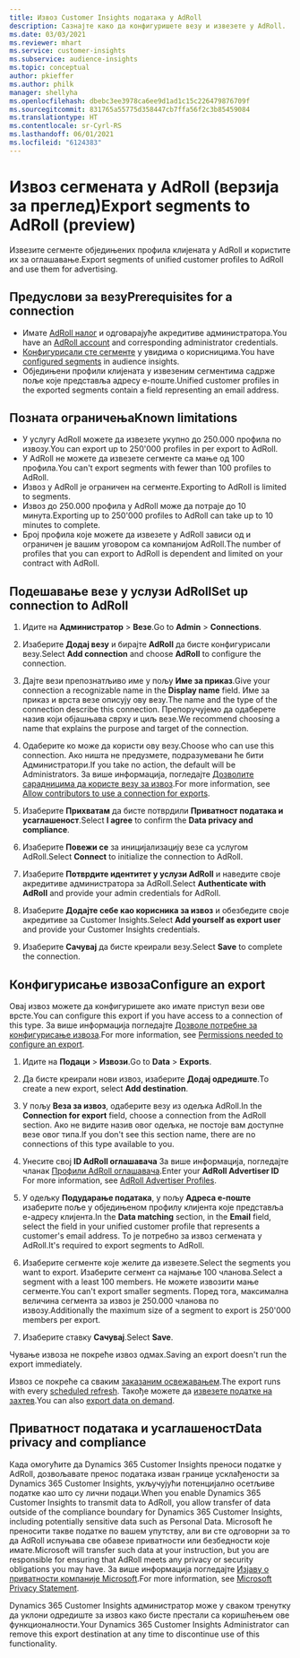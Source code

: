 ```yaml
---
title: Извоз Customer Insights података у AdRoll
description: Сазнајте како да конфигуришете везу и извезете у AdRoll.
ms.date: 03/03/2021
ms.reviewer: mhart
ms.service: customer-insights
ms.subservice: audience-insights
ms.topic: conceptual
author: pkieffer
ms.author: philk
manager: shellyha
ms.openlocfilehash: dbebc3ee3978ca6ee9d1ad1c15c226479876709f
ms.sourcegitcommit: 831765a55775d358447cb7ffa56f2c3b85459084
ms.translationtype: HT
ms.contentlocale: sr-Cyrl-RS
ms.lasthandoff: 06/01/2021
ms.locfileid: "6124383"
---
```

# <a name="export-segments-to-adroll-preview"></a><span data-ttu-id="e3bee-103">Извоз сегмената у AdRoll (верзија за преглед)</span><span class="sxs-lookup"><span data-stu-id="e3bee-103">Export segments to AdRoll (preview)</span></span>

<span data-ttu-id="e3bee-104">Извезите сегменте обједињених профила клијената у AdRoll и користите их за оглашавање.</span><span class="sxs-lookup"><span data-stu-id="e3bee-104">Export segments of unified customer profiles to AdRoll and use them for advertising.</span></span> 

## <a name="prerequisites-for-a-connection"></a><span data-ttu-id="e3bee-105">Предуслови за везу</span><span class="sxs-lookup"><span data-stu-id="e3bee-105">Prerequisites for a connection</span></span>

-   <span data-ttu-id="e3bee-106">Имате [AdRoll налог](https://www.adroll.com/) и одговарајуће акредитиве администратора.</span><span class="sxs-lookup"><span data-stu-id="e3bee-106">You have an [AdRoll account](https://www.adroll.com/) and corresponding administrator credentials.</span></span>
-   <span data-ttu-id="e3bee-107">[Конфигурисали сте сегменте](segments.md) у увидима о корисницима.</span><span class="sxs-lookup"><span data-stu-id="e3bee-107">You have [configured segments](segments.md) in audience insights.</span></span>
-   <span data-ttu-id="e3bee-108">Обједињени профили клијената у извезеним сегментима садрже поље које представља адресу е-поште.</span><span class="sxs-lookup"><span data-stu-id="e3bee-108">Unified customer profiles in the exported segments contain a field representing an email address.</span></span>

## <a name="known-limitations"></a><span data-ttu-id="e3bee-109">Позната ограничења</span><span class="sxs-lookup"><span data-stu-id="e3bee-109">Known limitations</span></span>

- <span data-ttu-id="e3bee-110">У услугу AdRoll можете да извезете укупно до 250.000 профила по извозу.</span><span class="sxs-lookup"><span data-stu-id="e3bee-110">You can export up to 250'000 profiles in per export to AdRoll.</span></span>
- <span data-ttu-id="e3bee-111">У AdRoll не можете да извезете сегменте са мање од 100 профила.</span><span class="sxs-lookup"><span data-stu-id="e3bee-111">You can't export segments with fewer than 100 profiles to AdRoll.</span></span> 
- <span data-ttu-id="e3bee-112">Извоз у AdRoll је ограничен на сегменте.</span><span class="sxs-lookup"><span data-stu-id="e3bee-112">Exporting to AdRoll is limited to segments.</span></span>
- <span data-ttu-id="e3bee-113">Извоз до 250.000 профила у AdRoll може да потраје до 10 минута.</span><span class="sxs-lookup"><span data-stu-id="e3bee-113">Exporting up to 250'000 profiles to AdRoll can take up to 10 minutes to complete.</span></span> 
- <span data-ttu-id="e3bee-114">Број профила које можете да извезете у AdRoll зависи од и ограничен је вашим уговором са компанијом AdRoll.</span><span class="sxs-lookup"><span data-stu-id="e3bee-114">The number of profiles that you can export to AdRoll is dependent and limited on your contract with AdRoll.</span></span>

## <a name="set-up-connection-to-adroll"></a><span data-ttu-id="e3bee-115">Подешавање везе у услузи AdRoll</span><span class="sxs-lookup"><span data-stu-id="e3bee-115">Set up connection to AdRoll</span></span>

1. <span data-ttu-id="e3bee-116">Идите на **Администратор** > **Везе**.</span><span class="sxs-lookup"><span data-stu-id="e3bee-116">Go to **Admin** > **Connections**.</span></span>

1. <span data-ttu-id="e3bee-117">Изаберите **Додај везу** и бирајте **AdRoll** да бисте конфигурисали везу.</span><span class="sxs-lookup"><span data-stu-id="e3bee-117">Select **Add connection** and choose **AdRoll** to configure the connection.</span></span>

1. <span data-ttu-id="e3bee-118">Дајте вези препознатљиво име у пољу **Име за приказ**.</span><span class="sxs-lookup"><span data-stu-id="e3bee-118">Give your connection a recognizable name in the **Display name** field.</span></span> <span data-ttu-id="e3bee-119">Име за приказ и врста везе описују ову везу.</span><span class="sxs-lookup"><span data-stu-id="e3bee-119">The name and the type of the connection describe this connection.</span></span> <span data-ttu-id="e3bee-120">Препоручујемо да одаберете назив који објашњава сврху и циљ везе.</span><span class="sxs-lookup"><span data-stu-id="e3bee-120">We recommend choosing a name that explains the purpose and target of the connection.</span></span>

1. <span data-ttu-id="e3bee-121">Одаберите ко може да користи ову везу.</span><span class="sxs-lookup"><span data-stu-id="e3bee-121">Choose who can use this connection.</span></span> <span data-ttu-id="e3bee-122">Ако ништа не предузмете, подразумевани ће бити Администратори.</span><span class="sxs-lookup"><span data-stu-id="e3bee-122">If you take no action, the default will be Administrators.</span></span> <span data-ttu-id="e3bee-123">За више информација, погледајте [Дозволите сарадницима да користе везу за извоз](connections.md#allow-contributors-to-use-a-connection-for-exports).</span><span class="sxs-lookup"><span data-stu-id="e3bee-123">For more information, see [Allow contributors to use a connection for exports](connections.md#allow-contributors-to-use-a-connection-for-exports).</span></span>

1. <span data-ttu-id="e3bee-124">Изаберите **Прихватам** да бисте потврдили **Приватност података и усаглашеност**.</span><span class="sxs-lookup"><span data-stu-id="e3bee-124">Select **I agree** to confirm the **Data privacy and compliance**.</span></span>

1. <span data-ttu-id="e3bee-125">Изаберите **Повежи се** за иницијализацију везе са услугом AdRoll.</span><span class="sxs-lookup"><span data-stu-id="e3bee-125">Select **Connect** to initialize the connection to AdRoll.</span></span>

1. <span data-ttu-id="e3bee-126">Изаберите **Потврдите идентитет у услузи AdRoll** и наведите своје акредитиве администратора за AdRoll.</span><span class="sxs-lookup"><span data-stu-id="e3bee-126">Select **Authenticate with AdRoll** and provide your admin credentials for AdRoll.</span></span> 

1. <span data-ttu-id="e3bee-127">Изаберите **Додајте себе као корисника за извоз** и обезбедите своје акредитиве за Customer Insights.</span><span class="sxs-lookup"><span data-stu-id="e3bee-127">Select **Add yourself as export user** and provide your Customer Insights credentials.</span></span>

1. <span data-ttu-id="e3bee-128">Изаберите **Сачувај** да бисте креирали везу.</span><span class="sxs-lookup"><span data-stu-id="e3bee-128">Select **Save** to complete the connection.</span></span>

## <a name="configure-an-export"></a><span data-ttu-id="e3bee-129">Конфигурисање извоза</span><span class="sxs-lookup"><span data-stu-id="e3bee-129">Configure an export</span></span>

<span data-ttu-id="e3bee-130">Овај извоз можете да конфигуришете ако имате приступ вези ове врсте.</span><span class="sxs-lookup"><span data-stu-id="e3bee-130">You can configure this export if you have access to a connection of this type.</span></span> <span data-ttu-id="e3bee-131">За више информација погледајте [Дозволе потребне за конфигурисање извоза](export-destinations.md#set-up-a-new-export).</span><span class="sxs-lookup"><span data-stu-id="e3bee-131">For more information, see [Permissions needed to configure an export](export-destinations.md#set-up-a-new-export).</span></span>

1. <span data-ttu-id="e3bee-132">Идите на **Подаци** > **Извози**.</span><span class="sxs-lookup"><span data-stu-id="e3bee-132">Go to **Data** > **Exports**.</span></span>

1. <span data-ttu-id="e3bee-133">Да бисте креирали нови извоз, изаберите **Додај одредиште**.</span><span class="sxs-lookup"><span data-stu-id="e3bee-133">To create a new export, select **Add destination**.</span></span>

1. <span data-ttu-id="e3bee-134">У пољу **Веза за извоз**, одаберите везу из одељка AdRoll.</span><span class="sxs-lookup"><span data-stu-id="e3bee-134">In the **Connection for export** field, choose a connection from the AdRoll section.</span></span> <span data-ttu-id="e3bee-135">Ако не видите назив овог одељка, не постоје вам доступне везе овог типа.</span><span class="sxs-lookup"><span data-stu-id="e3bee-135">If you don't see this section name, there are no connections of this type available to you.</span></span>

1. <span data-ttu-id="e3bee-136">Унесите свој **ID AdRoll оглашавача** За више информација, погледајте чланак [Профили AdRoll оглашавача](https://help.adroll.com/hc/articles/212011838-Advertiser-Profiles).</span><span class="sxs-lookup"><span data-stu-id="e3bee-136">Enter your **AdRoll Advertiser ID** For more information, see [AdRoll Advertiser Profiles](https://help.adroll.com/hc/articles/212011838-Advertiser-Profiles).</span></span>

3. <span data-ttu-id="e3bee-137">У одељку **Подударање података**, у пољу **Адреса е-поште** изаберите поље у обједињеном профилу клијента које представља е-адресу клијента.</span><span class="sxs-lookup"><span data-stu-id="e3bee-137">In the **Data matching** section, in the **Email** field, select the field in your unified customer profile that represents a customer's email address.</span></span> <span data-ttu-id="e3bee-138">То је потребно за извоз сегмената у AdRoll.</span><span class="sxs-lookup"><span data-stu-id="e3bee-138">It's required to export segments to AdRoll.</span></span>

1. <span data-ttu-id="e3bee-139">Изаберите сегменте које желите да извезете.</span><span class="sxs-lookup"><span data-stu-id="e3bee-139">Select the segments you want to export.</span></span> <span data-ttu-id="e3bee-140">Изаберите сегмент са најмање 100 чланова.</span><span class="sxs-lookup"><span data-stu-id="e3bee-140">Select a segment with a least 100 members.</span></span> <span data-ttu-id="e3bee-141">Не можете извозити мање сегменте.</span><span class="sxs-lookup"><span data-stu-id="e3bee-141">You can't export smaller segments.</span></span> <span data-ttu-id="e3bee-142">Поред тога, максимална величина сегмента за извоз је 250.000 чланова по извозу.</span><span class="sxs-lookup"><span data-stu-id="e3bee-142">Additionally the maximum size of a segment to export is 250'000 members per export.</span></span> 

1. <span data-ttu-id="e3bee-143">Изаберите ставку **Сачувај**.</span><span class="sxs-lookup"><span data-stu-id="e3bee-143">Select **Save**.</span></span>

<span data-ttu-id="e3bee-144">Чување извоза не покреће извоз одмах.</span><span class="sxs-lookup"><span data-stu-id="e3bee-144">Saving an export doesn't run the export immediately.</span></span>

<span data-ttu-id="e3bee-145">Извоз се покреће са сваким [заказаним освежавањем](system.md#schedule-tab).</span><span class="sxs-lookup"><span data-stu-id="e3bee-145">The export runs with every [scheduled refresh](system.md#schedule-tab).</span></span> <span data-ttu-id="e3bee-146">Такође можете да [извезете податке на захтев](export-destinations.md#run-exports-on-demand).</span><span class="sxs-lookup"><span data-stu-id="e3bee-146">You can also [export data on demand](export-destinations.md#run-exports-on-demand).</span></span> 


## <a name="data-privacy-and-compliance"></a><span data-ttu-id="e3bee-147">Приватност података и усаглашеност</span><span class="sxs-lookup"><span data-stu-id="e3bee-147">Data privacy and compliance</span></span>

<span data-ttu-id="e3bee-148">Када омогућите да Dynamics 365 Customer Insights преноси податке у AdRoll, дозвољавате пренос података изван границе усклађености за Dynamics 365 Customer Insights, укључујући потенцијално осетљиве податке као што су лични подаци.</span><span class="sxs-lookup"><span data-stu-id="e3bee-148">When you enable Dynamics 365 Customer Insights to transmit data to AdRoll, you allow transfer of data outside of the compliance boundary for Dynamics 365 Customer Insights, including potentially sensitive data such as Personal Data.</span></span> <span data-ttu-id="e3bee-149">Microsoft ће преносити такве податке по вашем упутству, али ви сте одговорни за то да AdRoll испуњава све обавезе приватности или безбедности које имате.</span><span class="sxs-lookup"><span data-stu-id="e3bee-149">Microsoft will transfer such data at your instruction, but you are responsible for ensuring that AdRoll meets any privacy or security obligations you may have.</span></span> <span data-ttu-id="e3bee-150">За више информација погледајте [Изјаву о приватности компаније Microsoft](https://go.microsoft.com/fwlink/?linkid=396732).</span><span class="sxs-lookup"><span data-stu-id="e3bee-150">For more information, see [Microsoft Privacy Statement](https://go.microsoft.com/fwlink/?linkid=396732).</span></span>

<span data-ttu-id="e3bee-151">Dynamics 365 Customer Insights администратор може у сваком тренутку да уклони одредиште за извоз како бисте престали са коришћењем ове функционалности.</span><span class="sxs-lookup"><span data-stu-id="e3bee-151">Your Dynamics 365 Customer Insights Administrator can remove this export destination at any time to discontinue use of this functionality.</span></span>
